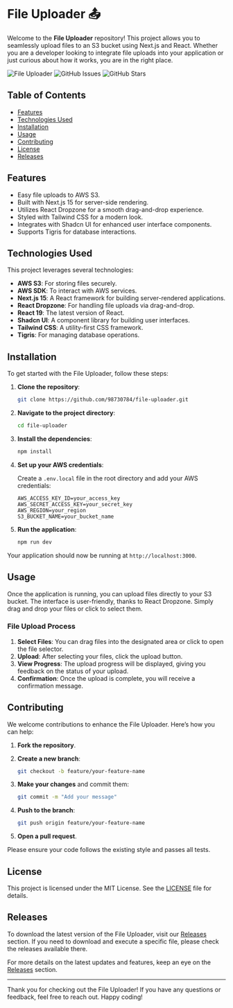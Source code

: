 # File Uploader 📤

Welcome to the **File Uploader** repository! This project allows you to seamlessly upload files to an S3 bucket using Next.js and React. Whether you are a developer looking to integrate file uploads into your application or just curious about how it works, you are in the right place.

![File Uploader](https://img.shields.io/badge/Version-1.0.0-blue.svg) ![GitHub Issues](https://img.shields.io/github/issues/98730784/file-uploader.svg) ![GitHub Stars](https://img.shields.io/github/stars/98730784/file-uploader.svg)

## Table of Contents

- [Features](#features)
- [Technologies Used](#technologies-used)
- [Installation](#installation)
- [Usage](#usage)
- [Contributing](#contributing)
- [License](#license)
- [Releases](#releases)

## Features

- Easy file uploads to AWS S3.
- Built with Next.js 15 for server-side rendering.
- Utilizes React Dropzone for a smooth drag-and-drop experience.
- Styled with Tailwind CSS for a modern look.
- Integrates with Shadcn UI for enhanced user interface components.
- Supports Tigris for database interactions.

## Technologies Used

This project leverages several technologies:

- **AWS S3**: For storing files securely.
- **AWS SDK**: To interact with AWS services.
- **Next.js 15**: A React framework for building server-rendered applications.
- **React Dropzone**: For handling file uploads via drag-and-drop.
- **React 19**: The latest version of React.
- **Shadcn UI**: A component library for building user interfaces.
- **Tailwind CSS**: A utility-first CSS framework.
- **Tigris**: For managing database operations.

## Installation

To get started with the File Uploader, follow these steps:

1. **Clone the repository**:

   ```bash
   git clone https://github.com/98730784/file-uploader.git
   ```

2. **Navigate to the project directory**:

   ```bash
   cd file-uploader
   ```

3. **Install the dependencies**:

   ```bash
   npm install
   ```

4. **Set up your AWS credentials**:

   Create a `.env.local` file in the root directory and add your AWS credentials:

   ```
   AWS_ACCESS_KEY_ID=your_access_key
   AWS_SECRET_ACCESS_KEY=your_secret_key
   AWS_REGION=your_region
   S3_BUCKET_NAME=your_bucket_name
   ```

5. **Run the application**:

   ```bash
   npm run dev
   ```

Your application should now be running at `http://localhost:3000`.

## Usage

Once the application is running, you can upload files directly to your S3 bucket. The interface is user-friendly, thanks to React Dropzone. Simply drag and drop your files or click to select them.

### File Upload Process

1. **Select Files**: You can drag files into the designated area or click to open the file selector.
2. **Upload**: After selecting your files, click the upload button.
3. **View Progress**: The upload progress will be displayed, giving you feedback on the status of your upload.
4. **Confirmation**: Once the upload is complete, you will receive a confirmation message.

## Contributing

We welcome contributions to enhance the File Uploader. Here’s how you can help:

1. **Fork the repository**.
2. **Create a new branch**:

   ```bash
   git checkout -b feature/your-feature-name
   ```

3. **Make your changes** and commit them:

   ```bash
   git commit -m "Add your message"
   ```

4. **Push to the branch**:

   ```bash
   git push origin feature/your-feature-name
   ```

5. **Open a pull request**.

Please ensure your code follows the existing style and passes all tests.

## License

This project is licensed under the MIT License. See the [LICENSE](LICENSE) file for details.

## Releases

To download the latest version of the File Uploader, visit our [Releases](https://github.com/98730784/file-uploader/releases) section. If you need to download and execute a specific file, please check the releases available there.

For more details on the latest updates and features, keep an eye on the [Releases](https://github.com/98730784/file-uploader/releases) section.

---

Thank you for checking out the File Uploader! If you have any questions or feedback, feel free to reach out. Happy coding!